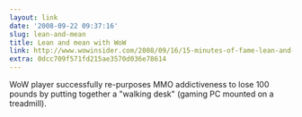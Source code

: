 ```yaml
---
layout: link
date: '2008-09-22 09:37:16'
slug: lean-and-mean
title: Lean and mean with WoW
link: http://www.wowinsider.com/2008/09/16/15-minutes-of-fame-lean-and-mean-with-wow/
extra: 0dcc709f571fd215ae3570d036e78614
---
```


WoW player successfully re-purposes MMO addictiveness to lose 100 pounds by putting together a "walking desk" (gaming PC mounted on a treadmill).